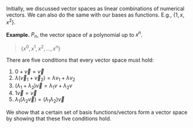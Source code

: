  Initially, we discussed vector spaces as linear combinations of numerical vectors. We can also do the same with our bases as functions. E.g., $\{1, x, x^2\}$. 

**Example.** $P_n$, the vector space of a polynomial up to $x^n$.
> $\{x^0, x^1, x^2, \dots, x^n\}$

There are five conditions that every vector space must hold:
1. $0+\vec{v}=\vec{v}$
2. $\lambda(\vec v_1+\vec v_2)=\lambda v_1+\lambda v_2$
3. $(\lambda_1+\lambda_2)\vec{v}=\lambda_1v+\lambda_2v$
4. $1\vec v=\vec v$
5. $\lambda_1(\lambda_2\vec v)=(\lambda_1\lambda_2)\vec v$

We show that a certain set of basis functions/vectors form a vector space by showing that these five conditions hold.